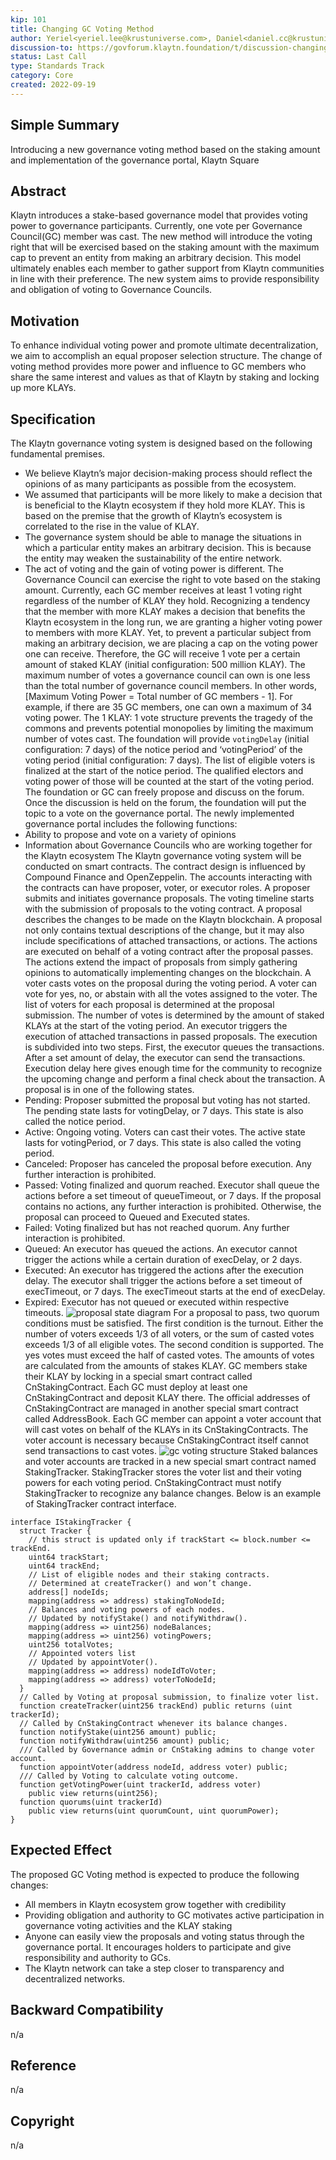 ```yaml
---
kip: 101
title: Changing GC Voting Method
author: Yeriel<yeriel.lee@krustuniverse.com>, Daniel<daniel.cc@krustuniverse.com>, Aidan<aidan.kwon@krustuniverse.com>, Ollie<ollie.j@krustuniverse.com>, Eddie<eddie.kim0@krustuniverse.com>
discussion-to: https://govforum.klaytn.foundation/t/discussion-changing-gc-voting-method/19
status: Last Call
type: Standards Track
category: Core
created: 2022-09-19
---
```

## Simple Summary
Introducing a new governance voting method based on the staking amount and implementation of the governance portal, Klaytn Square
## Abstract
Klaytn introduces a stake-based governance model that provides voting power to governance participants. Currently, one vote per Governance Council(GC) member was cast. The new method will introduce the voting right that will be exercised based on the staking amount with the maximum cap to prevent an entity from making an arbitrary decision. This model ultimately enables each member to gather support from Klaytn communities in line with their preference. The new system aims to provide responsibility and obligation of voting to Governance Councils.
## Motivation
To enhance individual voting power and promote ultimate decentralization, we aim to accomplish an equal proposer selection structure. The change of voting method provides more power and influence to GC members who share the same interest and values as that of Klaytn by staking and locking up more KLAYs.
## Specification
The Klaytn governance voting system is designed based on the following fundamental premises.
- We believe Klaytn’s major decision-making process should reflect the opinions of as many participants as possible from the ecosystem.
- We assumed that participants will be more likely to make a decision that is beneficial to the Klaytn ecosystem if they hold more KLAY. This is based on the premise that the growth of Klaytn’s ecosystem is correlated to the rise in the value of KLAY.
- The governance system should be able to manage the situations in which a particular entity makes an arbitrary decision. This is because the entity may weaken the sustainability of the entire network.
- The act of voting and the gain of voting power is different.
The Governance Council can exercise the right to vote based on the staking amount. Currently, each GC member receives at least 1 voting right regardless of the number of KLAY they hold. Recognizing a tendency that the member with more KLAY makes a decision that benefits the Klaytn ecosystem in the long run, we are granting a higher voting power to members with more KLAY. Yet, to prevent a particular subject from making an arbitrary decision, we are placing a cap on the voting power one can receive.
Therefore, the GC will receive 1 vote per a certain amount of staked KLAY (initial configuration: 500 million KLAY). The maximum number of votes a governance council can own is one less than the total number of governance council members. In other words, [Maximum Voting Power =  Total number of GC members - 1]. For example, if there are 35 GC members, one can own a maximum of 34 voting power. The 1 KLAY: 1 vote structure prevents the tragedy of the commons and prevents potential monopolies by limiting the maximum number of votes cast.
The foundation will provide `votingDelay` (initial configuration: 7 days)  of the notice period and ‘votingPeriod’ of the voting period (initial configuration: 7 days). The list of eligible voters is finalized at the start of the notice period. The qualified electors and voting power of those will be counted at the start of the voting period. The foundation or GC can freely propose and discuss on the forum. Once the discussion is held on the forum, the foundation will put the topic to a vote on the governance portal.
The newly implemented governance portal includes the following functions:
- Ability to propose and vote on a variety of opinions
- Information about Governance Councils who are working together for the Klaytn ecosystem
The Klaytn governance voting system will be conducted on smart contracts. The contract design is influenced by Compound Finance and OpenZeppelin. The accounts interacting with the contracts can have proposer, voter, or executor roles.
A proposer submits and initiates governance proposals. The voting timeline starts with the submission of proposals to the voting contract. A proposal describes the changes to be made on the Klaytn blockchain.
A proposal not only contains textual descriptions of the change, but it may also include  specifications of attached transactions, or actions. The actions are executed on behalf of a voting contract after the proposal passes. The actions extend the impact of proposals from simply gathering opinions to automatically implementing changes on the blockchain.
A voter casts votes on the proposal during the voting period. A voter can vote for yes, no, or abstain with all the votes assigned to the voter. The list of voters for each proposal is determined at the proposal submission. The number of votes is determined by the amount of staked KLAYs at the start of the voting period.
An executor triggers the execution of attached transactions in passed proposals. The execution is subdivided into two steps. First, the executor queues the transactions. After a set amount of delay, the executor can send the transactions. Execution delay here gives enough time for the community to recognize the upcoming change and perform a final check about the transaction.
A proposal is in one of the following states.
- Pending: Proposer submitted the proposal but voting has not started. The pending state lasts for votingDelay, or 7 days. This state is also called the notice period.
- Active: Ongoing voting. Voters can cast their votes. The active state lasts for votingPeriod, or 7 days. This state is also called the voting period.
- Canceled: Proposer has canceled the proposal before execution. Any further interaction is prohibited.
- Passed: Voting finalized and quorum reached. Executor shall queue the actions before a set timeout of queueTimeout, or 7 days. If the proposal contains no actions, any further interaction is prohibited. Otherwise, the proposal can proceed to Queued and Executed states.
- Failed: Voting finalized but has not reached quorum. Any further interaction is prohibited.
- Queued: An executor has queued the actions. An executor cannot trigger the actions while a certain duration of execDelay, or 2 days.
- Executed: An executor has triggered the actions after the execution delay. The executor shall trigger the actions before a set timeout of execTimeout, or 7 days. The execTimeout starts at the end of execDelay.
- Expired: Executor has not queued or executed within respective timeouts.
![proposal state diagram](../assets/kip-101/proposal_state_diagram.png)
For a proposal to pass, two quorum conditions must be satisfied. The first condition is the turnout. Either the number of voters exceeds 1/3 of all voters, or the sum of casted votes exceeds 1/3 of all eligible votes. The second condition is supported. The yes votes must exceed the half of casted votes.
The amounts of votes are calculated from the amounts of stakes KLAY. GC members stake their KLAY by locking in a special smart contract called CnStakingContract. Each GC must deploy at least one CnStakingContract and deposit KLAY there. The official addresses of CnStakingContract are managed in another special smart contract called AddressBook.
Each GC member can appoint a voter account that will cast votes on behalf of the KLAYs in its CnStakingContracts. The voter account is necessary because CnStakingContract itself cannot send transactions to cast votes.
![gc voting structure](../assets/kip-101/gc_voting_structure.png)
Staked balances and voter accounts are tracked in a new special smart contract named StakingTracker. StakingTracker stores the voter list and their voting powers for each voting period. CnStakingContract must notify StakingTracker to recognize any balance changes. Below is an example of StakingTracker contract interface.
```solidity
interface IStakingTracker {
  struct Tracker {
    // this struct is updated only if trackStart <= block.number <= trackEnd.
    uint64 trackStart;
    uint64 trackEnd;
    // List of eligible nodes and their staking contracts.
    // Determined at createTracker() and won’t change.
    address[] nodeIds;
    mapping(address => address) stakingToNodeId;
    // Balances and voting powers of each nodes.
    // Updated by notifyStake() and notifyWithdraw().
    mapping(address => uint256) nodeBalances;
    mapping(address => uint256) votingPowers;
    uint256 totalVotes;
    // Appointed voters list
    // Updated by appointVoter().
    mapping(address => address) nodeIdToVoter;
    mapping(address => address) voterToNodeId;
  }
  // Called by Voting at proposal submission, to finalize voter list.
  function createTracker(uint256 trackEnd) public returns (uint trackerId);
  // Called by CnStakingContract whenever its balance changes.
  function notifyStake(uint256 amount) public;
  function notifyWithdraw(uint256 amount) public;
  /// Called by Governance admin or CnStaking admins to change voter account.
  function appointVoter(address nodeId, address voter) public;
  /// Called by Voting to calculate voting outcome.
  function getVotingPower(uint trackerId, address voter)
    public view returns(uint256);
  function quorums(uint trackerId)
    public view returns(uint quorumCount, uint quorumPower);
}
```
## Expected Effect
The proposed GC Voting method is expected to produce the following changes:
- All members in Klaytn ecosystem grow together with credibility
- Providing obligation and authority to GC motivates active participation in governance voting activities and the KLAY staking
- Anyone can easily view the proposals and voting status through the governance portal. It encourages holders to participate and give responsibility and authority to GCs.
- The Klaytn network can take a step closer to transparency and decentralized networks.
## Backward Compatibility
n/a
## Reference
n/a
## Copyright
n/a
